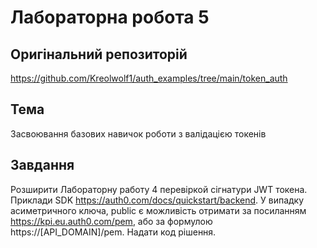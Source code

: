 # Лабораторна робота 5

## Оригінальний репозиторій

https://github.com/Kreolwolf1/auth_examples/tree/main/token_auth

## Тема

Засвоювання базових навичок роботи з валідацією токенів

## Завдання

Розширити Лабораторну работу 4 перевіркой сігнатури JWT токена. Приклади SDK https://auth0.com/docs/quickstart/backend. У випадку асиметричного ключа, public є можливість отримати за посиланням https://kpi.eu.auth0.com/pem, aбо за формулою https://[API_DOMAIN]/pem. Надати код рішення.


